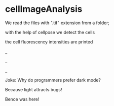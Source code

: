 # cellImageAnalysis


We read the files with ".tif" extension from a folder;

with the help of cellpose we detect the cells

the cell fluorescency intensities are printed

_

_

_


Joke:
Why do programmers prefer dark mode?

Because light attracts bugs!


Bence was here!
